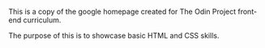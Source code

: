 This is a copy of the google homepage created for The Odin Project front-end curriculum. 

The purpose of this is to showcase basic HTML and CSS skills.